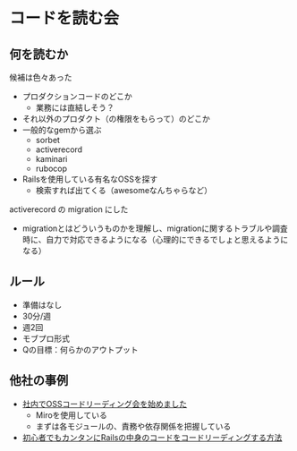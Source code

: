 # コードを読む会

## 何を読むか

候補は色々あった

- プロダクションコードのどこか
  - 業務には直結しそう？
- それ以外のプロダクト（の権限をもらって）のどこか
- 一般的なgemから選ぶ
  - sorbet
  - activerecord
  - kaminari
  - rubocop
- Railsを使用している有名なOSSを探す
  - 検索すれば出てくる（awesomeなんちゃらなど）

activerecord の migration にした

- migrationとはどういうものかを理解し、migrationに関するトラブルや調査時に、自力で対応できるようになる（心理的にできるでしょと思えるようになる）

## ルール

- 準備はなし
- 30分/週
- 週2回
- モブプロ形式
- Qの目標：何らかのアウトプット

## 他社の事例

- [社内でOSSコードリーディング会を始めました](https://qiita.com/shifumin/items/e29e05f7ef241f5adcfa)
  - Miroを使用している
  - まずは各モジュールの、責務や依存関係を把握している
- [初心者でもカンタンにRailsの中身のコードをコードリーディングする方法](https://qiita.com/jabba/items/8a9ac664eb2a0e61e621)
